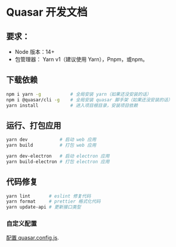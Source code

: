 # Quasar 开发文档

## 要求：

- Node 版本：14+
- 包管理器： Yarn v1（建议使用 Yarn），Pnpm，或npm。



## 下载依赖

```bash
npm i yarn -g			# 全局安装 yarn（如果还没安装的话）
npm i @quasar/cli -g 	# 全局安装 quasar 脚手架（如果还没安装的话）
yarn install			# 进入项目根目录，安装项目依赖
```



## 运行、打包应用

```bash
yarn dev 			# 启动 web 应用
yarn build 			# 打包 web 应用

yarn dev-electron 	# 启动 electron 应用
yarn build-electron # 打包 electron 应用
```



## 代码修复

```bash
yarn lint 		# eslint 修复代码
yarn format 	# prettier 格式化代码
yarn update-api	# 更新接口类型
```



### 自定义配置

[配置 quasar.config.js](https://v2.quasar.dev/quasar-cli-vite/quasar-config-js).